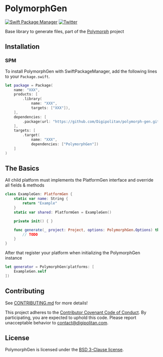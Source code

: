 PolymorphGen
=================================

[![Swift Package Manager](https://rawgit.com/jlyonsmith/artwork/master/SwiftPackageManager/swiftpackagemanager-compatible.svg)](https://swift.org/package-manager/)
[![Twitter](https://img.shields.io/badge/twitter-@Digipolitan-blue.svg?style=flat)](http://twitter.com/Digipolitan)

Base library to generate files, part of the [Polymorph](https://github.com/Digipolitan/polymorph-cli) project

## Installation

### SPM

To install PolymorphGen with SwiftPackageManager, add the following lines to your `Package.swift`.

```swift
let package = Package(
    name: "XXX",
    products: [
        .library(
            name: "XXX",
            targets: ["XXX"]),
    ],
    dependencies: [
        .package(url: "https://github.com/Digipolitan/polymorph-gen.git", .branch("master"))
    ],
    targets: [
        .target(
            name: "XXX",
            dependencies: ["PolymorphGen"])
    ]
)
```

## The Basics

All child platform must implements the PlatformGen interface and override all fields & methods

```swift
class ExampleGen: PlatformGen {
    static var name: String {
        return "Example"
    }
    static var shared: PlatformGen = ExampleGen()

    private init() { }

    func generate(_ project: Project, options: PolymorphGen.Options) throws -> [File] {
        // TODO
    }
}
```

After that register your platform when initializing the PolymorphGen instance

```swift
let generator = PolymorphGen(platforms: [
    ExampleGen.self
])
```

## Contributing

See [CONTRIBUTING.md](CONTRIBUTING.md) for more details!

This project adheres to the [Contributor Covenant Code of Conduct](CODE_OF_CONDUCT.md).
By participating, you are expected to uphold this code. Please report
unacceptable behavior to [contact@digipolitan.com](mailto:contact@digipolitan.com).

## License

PolymorphGen is licensed under the [BSD 3-Clause license](LICENSE).
